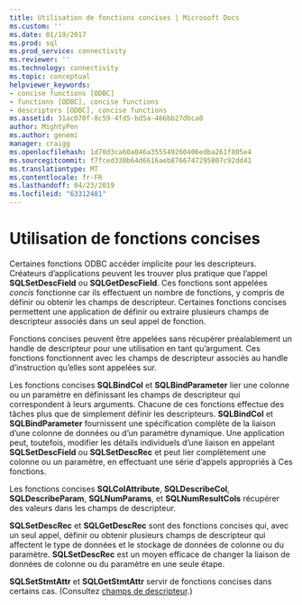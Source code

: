 ```yaml
---
title: Utilisation de fonctions concises | Microsoft Docs
ms.custom: ''
ms.date: 01/19/2017
ms.prod: sql
ms.prod_service: connectivity
ms.reviewer: ''
ms.technology: connectivity
ms.topic: conceptual
helpviewer_keywords:
- concise functions [ODBC]
- functions [ODBC], concise functions
- descriptors [ODBC], concise functions
ms.assetid: 31ac070f-8c59-4fd5-bd5a-466bb27dbca0
author: MightyPen
ms.author: genemi
manager: craigg
ms.openlocfilehash: 1d70d3ca60a046a355549260406edba261f805e4
ms.sourcegitcommit: f7fced330b64d6616aeb8766747295807c92dd41
ms.translationtype: MT
ms.contentlocale: fr-FR
ms.lasthandoff: 04/23/2019
ms.locfileid: "63312481"
---
```

# <a name="using-concise-functions"></a>Utilisation de fonctions concises
Certaines fonctions ODBC accéder implicite pour les descripteurs. Créateurs d’applications peuvent les trouver plus pratique que l’appel **SQLSetDescField** ou **SQLGetDescField**. Ces fonctions sont appelées *concis* fonctionne car ils effectuent un nombre de fonctions, y compris de définir ou obtenir les champs de descripteur. Certaines fonctions concises permettent une application de définir ou extraire plusieurs champs de descripteur associés dans un seul appel de fonction.  
  
 Fonctions concises peuvent être appelées sans récupérer préalablement un handle de descripteur pour une utilisation en tant qu’argument. Ces fonctions fonctionnent avec les champs de descripteur associés au handle d’instruction qu’elles sont appelées sur.  
  
 Les fonctions concises **SQLBindCol** et **SQLBindParameter** lier une colonne ou un paramètre en définissant les champs de descripteur qui correspondent à leurs arguments. Chacune de ces fonctions effectue des tâches plus que de simplement définir les descripteurs. **SQLBindCol** et **SQLBindParameter** fournissent une spécification complète de la liaison d’une colonne de données ou d’un paramètre dynamique. Une application peut, toutefois, modifier les détails individuels d’une liaison en appelant **SQLSetDescField** ou **SQLSetDescRec** et peut lier complètement une colonne ou un paramètre, en effectuant une série d’appels appropriés à Ces fonctions.  
  
 Les fonctions concises **SQLColAttribute**, **SQLDescribeCol**, **SQLDescribeParam**, **SQLNumParams**, et  **SQLNumResultCols** récupérer des valeurs dans les champs de descripteur.  
  
 **SQLSetDescRec** et **SQLGetDescRec** sont des fonctions concises qui, avec un seul appel, définir ou obtenir plusieurs champs de descripteur qui affectent le type de données et le stockage de données de colonne ou du paramètre. **SQLSetDescRec** est un moyen efficace de changer la liaison de données de colonne ou du paramètre en une seule étape.  
  
 **SQLSetStmtAttr** et **SQLGetStmtAttr** servir de fonctions concises dans certains cas. (Consultez [champs de descripteur](../../../odbc/reference/develop-app/descriptor-fields.md).)
